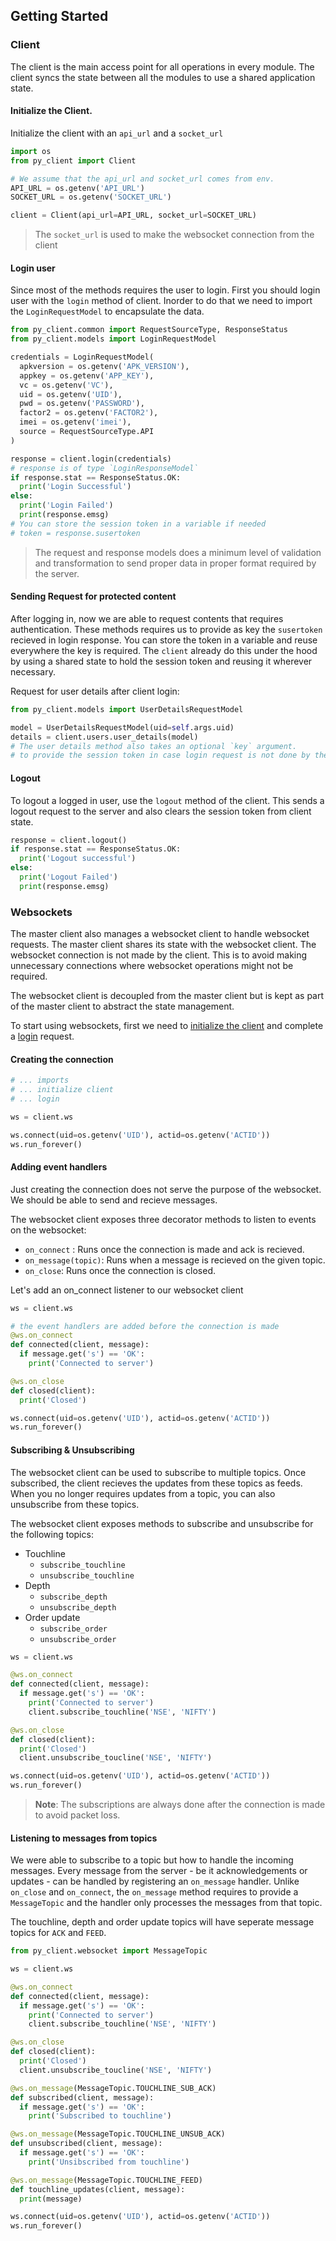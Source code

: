 ## Getting Started

### Client

The client is the main access point for all operations in every module.
The client syncs the state between all the modules to use a shared application state.

#### Initialize the Client.

Initialize the client with an `api_url` and a `socket_url`

```py
import os
from py_client import Client

# We assume that the api_url and socket_url comes from env.
API_URL = os.getenv('API_URL')
SOCKET_URL = os.getenv('SOCKET_URL')

client = Client(api_url=API_URL, socket_url=SOCKET_URL)
```

> The `socket_url` is used to make the websocket connection from the client

#### Login user

Since most of the methods requires the user to login. First you should login user with the `login` method of client.
Inorder to do that we need to import the `LoginRequestModel` to encapsulate the data.

```py
from py_client.common import RequestSourceType, ResponseStatus
from py_client.models import LoginRequestModel

credentials = LoginRequestModel(
  apkversion = os.getenv('APK_VERSION'),
  appkey = os.getenv('APP_KEY'),
  vc = os.getenv('VC'),
  uid = os.getenv('UID'),
  pwd = os.getenv('PASSWORD'),
  factor2 = os.getenv('FACTOR2'),
  imei = os.getenv('imei'),
  source = RequestSourceType.API
)

response = client.login(credentials)
# response is of type `LoginResponseModel`
if response.stat == ResponseStatus.OK:
  print('Login Successful')
else:
  print('Login Failed')
  print(response.emsg)
# You can store the session token in a variable if needed
# token = response.susertoken
```

> The request and response models does a minimum level of validation and transformation to send proper data in proper format required by the server.

#### Sending Request for protected content

After logging in, now we are able to request contents that requires authentication.
These methods requires us to provide as key the `susertoken` recieved in login response.
You can store the token in a variable and reuse everywhere the key is required.
The `client` already do this under the hood by using a shared state to hold the session token and reusing it wherever necessary.

Request for user details after client login:

```py
from py_client.models import UserDetailsRequestModel

model = UserDetailsRequestModel(uid=self.args.uid)
details = client.users.user_details(model)
# The user details method also takes an optional `key` argument.
# to provide the session token in case login request is not done by the client.
```

#### Logout

To logout a logged in user, use the `logout` method of the client.
This sends a logout request to the server and also clears the session token from client state.

```py
response = client.logout()
if response.stat == ResponseStatus.OK:
  print('Logout successful')
else:
  print('Logout Failed')
  print(response.emsg)
```

### Websockets

The master client also manages a websocket client to handle websocket requests.
The master client shares its state with the websocket client.
The websocket connection is not made by the client.
This is to avoid making unnecessary connections where websocket operations might not be required.

The websocket client is decoupled from the master client but is kept as part of the master client to abstract the state management.

To start using websockets, first we need to [initialize the client](#initialize-the-client) and complete a [login](#login-user) request.

#### Creating the connection

```py
# ... imports
# ... initialize client
# ... login

ws = client.ws

ws.connect(uid=os.getenv('UID'), actid=os.getenv('ACTID'))
ws.run_forever()
```

#### Adding event handlers

Just creating the connection does not serve the purpose of the websocket. We should be able to send and recieve messages.

The websocket client exposes three decorator methods to listen to events on the websocket:
- `on_connect` : Runs once the connection is made and ack is recieved.
- `on_message(topic)`: Runs when a message is recieved on the given topic.
- `on_close`: Runs once the connection is closed.

Let's add an on_connect listener to our websocket client

```py
ws = client.ws

# the event handlers are added before the connection is made
@ws.on_connect
def connected(client, message):
  if message.get('s') == 'OK':
    print('Connected to server')

@ws.on_close
def closed(client):
  print('Closed')

ws.connect(uid=os.getenv('UID'), actid=os.getenv('ACTID'))
ws.run_forever()
```

#### Subscribing & Unsubscribing

The websocket client can be used to subscribe to multiple topics.
Once subscribed, the client recieves the updates from these topics as feeds.
When you no longer requires updates from a topic, you can also unsubscribe from these topics.

The websocket client exposes methods to subscribe and unsubscribe for the following topics:

- Touchline
  - `subscribe_touchline`
  - `unsubscribe_touchline`
- Depth
  - `subscribe_depth`
  - `unsubscribe_depth`
- Order update
  - `subscribe_order`
  - `unsubscribe_order`

```py
ws = client.ws

@ws.on_connect
def connected(client, message):
  if message.get('s') == 'OK':
    print('Connected to server')
    client.subscribe_touchline('NSE', 'NIFTY')

@ws.on_close
def closed(client):
  print('Closed')
  client.unsubscribe_toucline('NSE', 'NIFTY')

ws.connect(uid=os.getenv('UID'), actid=os.getenv('ACTID'))
ws.run_forever()
```

> **Note**: The subscriptions are always done after the connection is made to avoid packet loss.

#### Listening to messages from topics

We were able to subscribe to a topic but how to handle the incoming messages.
Every message from the server - be it acknowledgements or updates - can be handled by registering an `on_message` handler.
Unlike `on_close` and `on_connect`, the `on_message` method requires to provide a `MessageTopic` and the handler only processes the messages from that topic.

The touchline, depth and order update topics will have seperate message topics for `ACK` and `FEED`.

```py
from py_client.websocket import MessageTopic

ws = client.ws

@ws.on_connect
def connected(client, message):
  if message.get('s') == 'OK':
    print('Connected to server')
    client.subscribe_touchline('NSE', 'NIFTY')

@ws.on_close
def closed(client):
  print('Closed')
  client.unsubscribe_toucline('NSE', 'NIFTY')

@ws.on_message(MessageTopic.TOUCHLINE_SUB_ACK)
def subscribed(client, message):
  if message.get('s') == 'OK':
    print('Subscribed to touchline')

@ws.on_message(MessageTopic.TOUCHLINE_UNSUB_ACK)
def unsubscribed(client, message):
  if message.get('s') == 'OK':
    print('Unsibscribed from touchline')

@ws.on_message(MessageTopic.TOUCHLINE_FEED)
def touchline_updates(client, message):
  print(message)

ws.connect(uid=os.getenv('UID'), actid=os.getenv('ACTID'))
ws.run_forever()
```